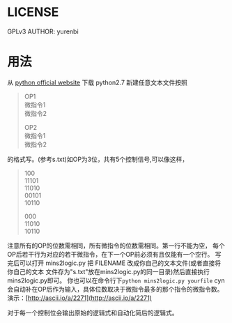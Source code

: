 # LICENSE #
GPLv3
AUTHOR: yurenbi

# 用法 #
从 [python official website](http://www.python.org/getit/) 下载 python2.7
新建任意文本文件按照

> OP1<br />
> 微指令1<br />
> 微指令2<br />
> 
> OP2<br />
> 微指令1<br />
> 微指令2<br />


的格式写。(参考s.txt)如OP为3位，共有5个控制信号,可以像这样，

> 100<br />
> 11101<br />
> 11010<br />
> 00101<br />
> 10110<br />
> 
> 000<br />
> 11010<br />
> 10110<br />

注意所有的OP的位数需相同，所有微指令的位数需相同。第一行不能为空，
每个OP后若干行为对应的若干微指令，在下一个OP前必须有且仅能有一个空行。
写完后可以打开 mins2logic.py 把 FILENAME 改成你自己的文本文件(或者直接将你自己的文本
文件存为"s.txt"放在mins2logic.py的同一目录)然后直接执行mins2logic.py即可。
你也可以在命令行下`python mins2logic.py yourfile`
cyn会自动补在OP后作为输入，具体位数取决于微指令最多的那个指令的微指令数。
演示：[http://ascii.io/a/2271](http://ascii.io/a/2271)


对于每一个控制位会输出原始的逻辑式和自动化简后的逻辑式。
